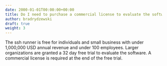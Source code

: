```yaml
---
date: 2000-01-01T00:00:00+00:00
title: Do I need to purchase a commercial license to evaluate the software?
author: bradrydzewski
draft: true
weight: 3
---
```


The ssh runner is free for individuals and small business with under 1,000,000 USD annual revenue and under 100 employees. Larger organizations are granted a 32 day free trial to evaluate the software. A commercial license is required at the end of the free trial.
